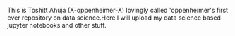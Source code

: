 This is Toshitt Ahuja (X-oppenheimer-X) lovingly called 'oppenheimer's  first ever repository on data science.Here I will upload my data science based jupyter notebooks and other stuff.
